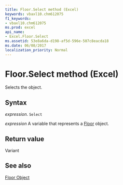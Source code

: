 ```yaml
---
title: Floor.Select method (Excel)
keywords: vbaxl10.chm612075
f1_keywords:
- vbaxl10.chm612075
ms.prod: excel
api_name:
- Excel.Floor.Select
ms.assetid: 53e8a6da-d198-af5d-596e-507c8eacda18
ms.date: 06/08/2017
localization_priority: Normal
---
```



# Floor.Select method (Excel)

Selects the object.


## Syntax

_expression_. `Select`

_expression_ A variable that represents a [Floor](Excel.Floor-graph-property.md) object.


## Return value

Variant


## See also


[Floor Object](Excel.Floor(object).md)

